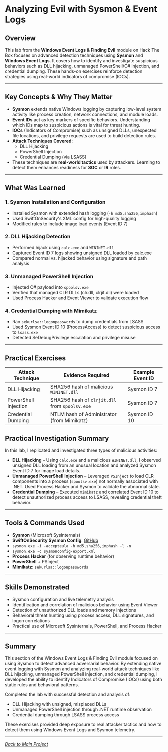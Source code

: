 # Analyzing Evil with Sysmon & Event Logs

## Overview

This lab from the **Windows Event Logs & Finding Evil** module on Hack The Box focuses on advanced detection techniques using **Sysmon** and **Windows Event Logs**. It covers how to identify and investigate suspicious behaviors such as DLL hijacking, unmanaged PowerShell/C# injection, and credential dumping. These hands-on exercises reinforce detection strategies using real-world indicators of compromise (IOCs).

---

## Key Concepts & Why They Matter

- **Sysmon** extends native Windows logging by capturing low-level system activity like process creation, network connections, and module loads.
- **Event IDs** act as key markers of specific behaviors. Understanding which IDs map to suspicious actions is vital for threat hunting.
- **IOCs** (Indicators of Compromise) such as unsigned DLLs, unexpected file locations, and privilege requests are used to build detection rules.
- **Attack Techniques Covered**:
  - DLL Hijacking
  - PowerShell Injection
  - Credential Dumping (via LSASS)
- These techniques are **real-world tactics** used by attackers. Learning to detect them enhances readiness for **SOC** or **IR** roles.

---

## What Was Learned

### 1. Sysmon Installation and Configuration
- Installed Sysmon with extended hash logging (`-h md5,sha256,imphash`)
- Used SwiftOnSecurity's XML config for high-quality logging
- Modified rules to include image load events (Event ID 7)

### 2. DLL Hijacking Detection
- Performed hijack using `calc.exe` and `WININET.dll`
- Captured Event ID 7 logs showing unsigned DLL loaded by calc.exe
- Compared normal vs. hijacked behavior using signature and path analysis

### 3. Unmanaged PowerShell Injection
- Injected C# payload into `spoolsv.exe`
- Verified that managed CLR DLLs (clr.dll, clrjit.dll) were loaded
- Used Process Hacker and Event Viewer to validate execution flow

### 4. Credential Dumping with Mimikatz
- Ran `sekurlsa::logonpasswords` to dump credentials from LSASS
- Used Sysmon Event ID 10 (ProcessAccess) to detect suspicious access to `lsass.exe`
- Detected SeDebugPrivilege escalation and privilege misuse

---

## Practical Exercises

| Attack Technique         | Evidence Required                             | Example Event ID |
|--------------------------|-----------------------------------------------|------------------|
| DLL Hijacking            | SHA256 hash of malicious `WININET.dll`       | Sysmon ID 7      |
| PowerShell Injection     | SHA256 hash of `clrjit.dll` from `spoolsv.exe`| Sysmon ID 7      |
| Credential Dumping       | NTLM hash of Administrator (from Mimikatz)    | Sysmon ID 10     |

## Practical Investigation Summary
In this lab, I replicated and investigated three types of malicious activities:

- **DLL Hijacking** – Using `calc.exe` and a malicious `WININET.dll`, I observed unsigned DLL loading from an unusual location and analyzed Sysmon Event ID 7 for image load details.
- **Unmanaged PowerShell Injection** – Leveraged `PSInject` to load CLR components into a process (`spoolsv.exe`) not normally associated with .NET. Used Process Hacker and Sysmon to validate the abnormal state.
- **Credential Dumping** – Executed `mimikatz` and correlated Event ID 10 to detect unauthorized process access to LSASS, revealing credential theft behavior.

---

## Tools & Commands Used

- **Sysmon** (Microsoft Sysinternals)
- **SwiftOnSecurity Sysmon Config**: [GitHub](https://github.com/SwiftOnSecurity/sysmon-config)
- `sysmon.exe -i -accepteula -h md5,sha256,imphash -l -n`
- `sysmon.exe -c sysmonconfig-export.xml`
- **Process Hacker** (for observing runtime behavior)
- **PowerShell** + PSInject
- **Mimikatz**: `sekurlsa::logonpasswords`

---

## Skills Demonstrated
- Sysmon configuration and live telemetry analysis
- Identification and correlation of malicious behavior using Event Viewer
- Detection of unauthorized DLL loads and memory injections
- Behavioral threat hunting using process access, DLL signatures, and logon correlations
- Practical use of Microsoft Sysinternals, PowerShell, and Process Hacker

---

## Summary
This section of the Windows Event Logs & Finding Evil module focused on using Sysmon to detect advanced adversarial behavior. By extending native event logging with Sysmon and analyzing real-world attack techniques like DLL hijacking, unmanaged PowerShell injection, and credential dumping, I developed the ability to identify Indicators of Compromise (IOCs) using both static rules and behavioral patterns.

Completed the lab with successful detection and analysis of:
- DLL Hijacking with unsigned, misplaced DLLs
- Unmanaged PowerShell injection through .NET runtime observation
- Credential dumping through LSASS process access

These exercises provided deep exposure to real attacker tactics and how to detect them using Windows Event Logs and Sysmon telemetry.

---

*[Back to Main Project](../README.md)*

